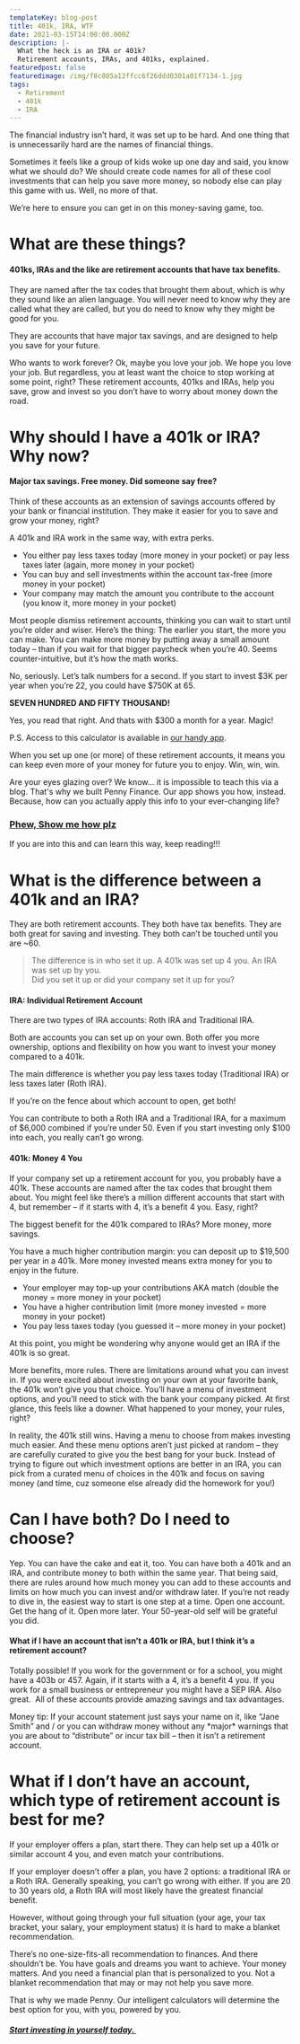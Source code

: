 ```yaml
---
templateKey: blog-post
title: 401k, IRA, WTF
date: 2021-03-15T14:00:00.000Z
description: |-
  What the heck is an IRA or 401k?
  Retirement accounts, IRAs, and 401ks, explained.
featuredpost: false
featuredimage: /img/f8c805a12ffcc6f26ddd0301a01f7134-1.jpg
tags:
  - Retirement
  - 401k
  - IRA
---
```

The financial industry isn’t hard, it was set up to be hard. And one thing that is unnecessarily hard are the names of financial things.

Sometimes it feels like a group of kids woke up one day and said, you know what we should do? We should create code names for all of these cool investments that can help you save more money, so nobody else can play this game with us. Well, no more of that.

We’re here to ensure you can get in on this money-saving game, too.

# What are these things?

#### 401ks, IRAs and the like are retirement accounts that have tax benefits.

They are named after the tax codes that brought them about, which is why they sound like an alien language. You will never need to know why they are called what they are called, but you do need to know why they might be good for you.

They are accounts that have major tax savings, and are designed to help you save for your future. 

Who wants to work forever? Ok, maybe you love your job. We hope you love your job. But regardless, you at least want the choice to stop working at some point, right? These retirement accounts, 401ks and IRAs, help you save, grow and invest so you don’t have to worry about money down the road.

# Why should I have a 401k or IRA? Why now?

#### Major tax savings. Free money. Did someone say free?

Think of these accounts as an extension of savings accounts offered by your bank or financial institution. They make it easier for you to save and grow your money, right?

A 401k and IRA work in the same way, with extra perks.

* You either pay less taxes today (more money in your pocket) or pay less taxes later (again, more money in your pocket)
* You can buy and sell investments within the account tax-free (more money in your pocket)
* Your company may match the amount you contribute to the account (you know it, more money in your pocket)

Most people dismiss retirement accounts, thinking you can wait to start until you’re older and wiser. Here’s the thing: The earlier you start, the more you can make. You can make more money by putting away a small amount today – than if you wait for that bigger paycheck when you’re 40. Seems counter-intuitive, but it’s how the math works. 

No, seriously. Let’s talk numbers for a second. If you start to invest $3K per year when you’re 22, you could have $750K at 65. 

**SEVEN HUNDRED AND FIFTY THOUSAND!**

Yes, you read that right. And thats with $300 a month for a year. Magic!

P.S. Access to this calculator is available in [our handy app](www.penny-finance.com). 

When you set up one (or more) of these retirement accounts, it means you can keep even more of your money for future you to enjoy. Win, win, win.

Are your eyes glazing over? We know... it is impossible to teach this via a blog. That's why we built Penny Finance. Our app shows you how, instead. Because, how can you actually apply this info to your ever-changing life? 

### [Phew, Show me how plz ](www.penny-finance.com/quiz)

If you are into this and can learn this way, keep reading!!! 

# What is the difference between a 401k and an IRA?

They are both retirement accounts. They both have tax benefits. They are both great for saving and investing. They both can’t be touched until you are ~60.

> The difference is in who set it up. A 401k was set up 4 you. An IRA was set up by you.\
> Did you set it up or did your company set it up for you?

#### IRA: Individual Retirement Account

There are two types of IRA accounts: Roth IRA and Traditional IRA.

Both are accounts you can set up on your own. Both offer you more ownership, options and flexibility on how you want to invest your money compared to a 401k.

The main difference is whether you pay less taxes today (Traditional IRA) or less taxes later (Roth IRA).

If you’re on the fence about which account to open, get both!

You can contribute to both a Roth IRA and a Traditional IRA, for a maximum of $6,000 combined if you’re under 50. Even if you start investing only $100 into each, you really can’t go wrong.

#### 401k: Money 4 You

If your company set up a retirement account for you, you probably have a 401k. These accounts are named after the tax codes that brought them about. You might feel like there’s a million different accounts that start with 4, but remember – if it starts with 4, it’s a benefit 4 you. Easy, right?

The biggest benefit for the 401k compared to IRAs? More money, more savings. 

You have a much higher contribution margin: you can deposit up to $19,500 per year in a 401k. More money invested means extra money for you to enjoy in the future.

* Your employer may top-up your contributions AKA match (double the money = more money in your pocket)
* You have a higher contribution limit (more money invested = more money in your pocket)
* You pay less taxes today (you guessed it – more money in your pocket)

At this point, you might be wondering why anyone would get an IRA if the 401k is so great.

More benefits, more rules. There are limitations around what you can invest in. If you were excited about investing on your own at your favorite bank, the 401k won’t give you that choice. You’ll have a menu of investment options, and you’ll need to stick with the bank your company picked. At first glance, this feels like a downer. What happened to your money, your rules, right? 

In reality, the 401k still wins. Having a menu to choose from makes investing much easier. And these menu options aren’t just picked at random – they are carefully curated to give you the best bang for your buck. Instead of trying to figure out which investment options are better in an IRA, you can pick from a curated menu of choices in the 401k and focus on saving money (and time, cuz someone else already did the homework for you!) 

# Can I have both? Do I need to choose?

Yep. You can have the cake and eat it, too. You can have both a 401k and an IRA, and contribute money to both within the same year. That being said, there are rules around how much money you can add to these accounts and limits on how much you can invest and/or withdraw later. If you’re not ready to dive in, the easiest way to start is one step at a time. Open one account. Get the hang of it. Open more later. Your 50-year-old self will be grateful you did.

#### What if I have an account that isn’t a 401k or IRA, but I think it’s a retirement account?

Totally possible! If you work for the government or for a school, you might have a 403b or 457. Again, if it starts with a 4, it’s a benefit 4 you. If you work for a small business or entrepreneur you might have a SEP IRA. Also great.  All of these accounts provide amazing savings and tax advantages.

Money tip: If your account statement just says your name on it, like “Jane Smith” and / or you can withdraw money without any \*major\* warnings that you are about to “distribute” or incur tax bill – then it isn’t a retirement account.

# What if I don’t have an account, which type of retirement account is best for me?

If your employer offers a plan, start there. They can help set up a 401k or similar account 4 you, and even match your contributions.

If your employer doesn’t offer a plan, you have 2 options: a traditional IRA or a Roth IRA. Generally speaking, you can’t go wrong with either. If you are 20 to 30 years old, a Roth IRA will most likely have the greatest financial benefit.

However, without going through your full situation (your age, your tax bracket, your salary, your employment status) it is hard to make a blanket recommendation.

There’s no one-size-fits-all recommendation to finances. And there shouldn’t be. You have goals and dreams you want to achieve. Your money matters. And you need a financial plan that is personalized to you. Not a blanket recommendation that may or may not help you save more.

That is why we made Penny. Our intelligent calculators will determine the best option for you, with you, powered by you. 

##### [Start investing in yourself today. ](www.penny-finance.com)